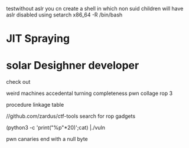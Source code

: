  testwithout aslr
 you cn create a shell in which non suid children will have aslr disabled using
 setarch x86_64 -R /bin/bash

 # JIT Spraying

 # solar Desighner  developer

check out 

weird machines
accedental turning completeness
pwn collage rop 3 


procedure linkage table

//github.com/zardus/ctf-tools search for rop gadgets

(python3 -c 'print("%p"*20)';cat) |./vuln

pwn canaries end with a null byte

  